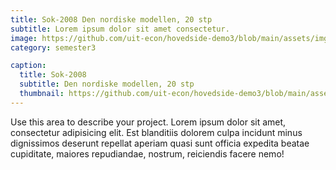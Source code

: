 ```yaml
---
title: Sok-2008 Den nordiske modellen, 20 stp
subtitle: Lorem ipsum dolor sit amet consectetur.
image: https://github.com/uit-econ/hovedside-demo3/blob/main/assets/img/nordisk.jpg?raw=true
category: semester3

caption:
  title: Sok-2008
  subtitle: Den nordiske modellen, 20 stp
  thumbnail: https://github.com/uit-econ/hovedside-demo3/blob/main/assets/img/nordisk.jpg?raw=true
---
```

Use this area to describe your project. Lorem ipsum dolor sit amet, consectetur adipisicing elit. Est blanditiis dolorem culpa incidunt minus dignissimos deserunt repellat aperiam quasi sunt officia expedita beatae cupiditate, maiores repudiandae, nostrum, reiciendis facere nemo!

